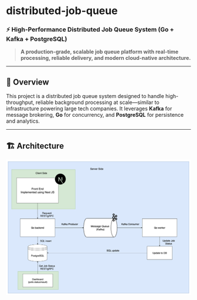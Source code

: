 # distributed-job-queue

### ⚡️ High-Performance Distributed Job Queue System (Go + Kafka + PostgreSQL)

> **A production-grade, scalable job queue platform with real-time processing, reliable delivery, and modern cloud-native architecture.**

---

## 🚀 Overview

This project is a distributed job queue system designed to handle high-throughput, reliable background processing at scale—similar to infrastructure powering large tech companies. It leverages **Kafka** for message brokering, **Go** for concurrency, and **PostgreSQL** for persistence and analytics.

---

## 🏗️ Architecture

![Discributed_img](Distributive_system.png)